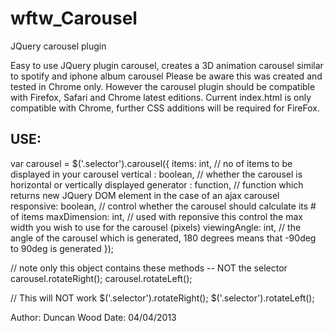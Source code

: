 wftw_Carousel
=============

JQuery carousel plugin

Easy to use JQuery plugin carousel, creates a 3D animation carousel similar to spotify and iphone album carousel 
Please be aware this was created and tested in Chrome only. 
However the carousel plugin should be compatible with Firefox, Safari and Chrome latest editions. 
Current index.html is only compatible with Chrome, further CSS additions will be required for FireFox. 

USE: 
---- 

var carousel = $('.selector').carousel({
  items: int, // no of items to be displayed in your carousel 
  vertical : boolean, // whether the carousel is horizontal or vertically displayed 
  generator : function, // function which returns new JQuery DOM element in the case of an ajax carousel 
  responsive: boolean, // control whether the carousel should calculate its # of items 
  maxDimension: int, // used with reponsive this control the max width you wish to use for the carousel (pixels)
	viewingAngle: int, // the angle of the carousel which is generated, 180 degrees means that -90deg to 90deg is generated
});


// note only this object contains these methods -- NOT the selector 
carousel.rotateRight(); 
carousel.rotateLeft(); 

// This will NOT work 
$('.selector').rotateRight(); 
$('.selector').rotateLeft(); 


Author: Duncan Wood 
Date: 04/04/2013
